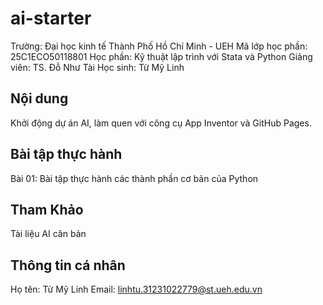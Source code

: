 # ai-starter
Trường: Đại học kinh tế Thành Phố Hồ Chí Minh - UEH
Mã lớp học phần: 25C1ECO50118801
Học phần: Kỹ thuật lập trình với Stata và Python 
Giảng viên: TS. Đỗ Như Tài
Học sinh: Từ Mỹ Linh 
## Nội dung 
Khởi động dự án AI, làm quen với công cụ App Inventor và GitHub Pages. 
## Bài tập thực hành
Bài 01: Bài tập thực hành các thành phần cơ bản của Python 
## Tham Khảo 
Tài liệu AI căn bản 
## Thông tin cá nhân 
Họ tên: Từ Mỹ Linh 
Email: linhtu.31231022779@st.ueh.edu.vn
